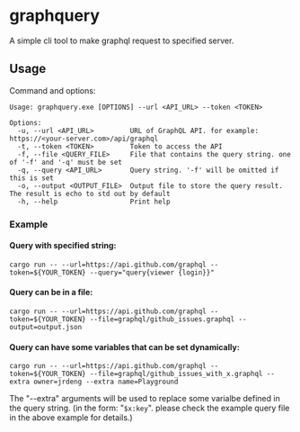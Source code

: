 # graphquery

A simple cli tool to make graphql request to specified server.

## Usage

Command and options:
```
Usage: graphquery.exe [OPTIONS] --url <API_URL> --token <TOKEN>

Options:
  -u, --url <API_URL>         URL of GraphQL API. for example: https://<your-server.com>/api/graphql
  -t, --token <TOKEN>         Token to access the API
  -f, --file <QUERY_FILE>     File that contains the query string. one of '-f' and '-q' must be set
  -q, --query <API_URL>       Query string. '-f' will be omitted if this is set
  -o, --output <OUTPUT_FILE>  Output file to store the query result. The result is echo to std out by default
  -h, --help                  Print help
```

### Example

#### Query with specified string:
```
cargo run -- --url=https://api.github.com/graphql --token=${YOUR_TOKEN} --query="query{viewer {login}}"
```


#### Query can be in a file:
```
cargo run -- --url=https://api.github.com/graphql --token=${YOUR_TOKEN} --file=graphql/github_issues.graphql --output=output.json
```

#### Query can have some variables that can be set dynamically:
```
cargo run -- --url=https://api.github.com/graphql --token=${YOUR_TOKEN} --file=graphql/github_issues_with_x.graphql --extra owner=jrdeng --extra name=Playground
```
The "--extra" arguments will be used to replace some varialbe defined in the query string. (in the form: "`$x:key`". please check the example query file in the above example for details.)